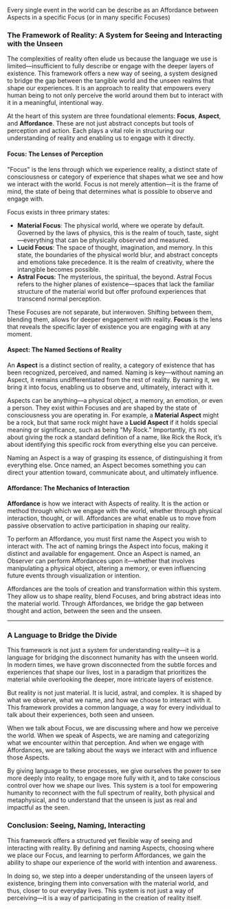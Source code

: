 Every single event in the world can be describe as an Affordance between Aspects in a specific Focus (or in many specific Focuses)
### **The Framework of Reality: A System for Seeing and Interacting with the Unseen**

The complexities of reality often elude us because the language we use is limited—insufficient to fully describe or engage with the deeper layers of existence. This framework offers a new way of seeing, a system designed to bridge the gap between the tangible world and the unseen realms that shape our experiences. It is an approach to reality that empowers every human being to not only perceive the world around them but to interact with it in a meaningful, intentional way.

At the heart of this system are three foundational elements: **Focus**, **Aspect**, and **Affordance**. These are not just abstract concepts but tools of perception and action. Each plays a vital role in structuring our understanding of reality and enabling us to engage with it directly.

#### **Focus: The Lenses of Perception**

"Focus" is the lens through which we experience reality, a distinct state of consciousness or category of experience that shapes what we see and how we interact with the world. Focus is not merely attention—it is the frame of mind, the state of being that determines what is possible to observe and engage with.

Focus exists in three primary states:

- **Material Focus**: The physical world, where we operate by default. Governed by the laws of physics, this is the realm of touch, taste, sight—everything that can be physically observed and measured.
- **Lucid Focus**: The space of thought, imagination, and memory. In this state, the boundaries of the physical world blur, and abstract concepts and emotions take precedence. It is the realm of creativity, where the intangible becomes possible.
- **Astral Focus**: The mysterious, the spiritual, the beyond. Astral Focus refers to the higher planes of existence—spaces that lack the familiar structure of the material world but offer profound experiences that transcend normal perception.

These Focuses are not separate, but interwoven. Shifting between them, blending them, allows for deeper engagement with reality. **Focus** is the lens that reveals the specific layer of existence you are engaging with at any moment.

#### **Aspect: The Named Sections of Reality**

An **Aspect** is a distinct section of reality, a category of existence that has been recognized, perceived, and named. Naming is key—without naming an Aspect, it remains undifferentiated from the rest of reality. By naming it, we bring it into focus, enabling us to observe and, ultimately, interact with it.

Aspects can be anything—a physical object, a memory, an emotion, or even a person. They exist within Focuses and are shaped by the state of consciousness you are operating in. For example, a **Material Aspect** might be a rock, but that same rock might have a **Lucid Aspect** if it holds special meaning or significance, such as being "My Rock." Importantly, it’s not about giving the rock a standard definition of a name, like Rick the Rock, it’s about identifying this specific rock from everything else you can perceive.

Naming an Aspect is a way of grasping its essence, of distinguishing it from everything else. Once named, an Aspect becomes something you can direct your attention toward, communicate about, and ultimately influence.

#### **Affordance: The Mechanics of Interaction**

**Affordance** is how we interact with Aspects of reality. It is the action or method through which we engage with the world, whether through physical interaction, thought, or will. Affordances are what enable us to move from passive observation to active participation in shaping our reality.

To perform an Affordance, you must first name the Aspect you wish to interact with. The act of naming brings the Aspect into focus, making it distinct and available for engagement. Once an Aspect is named, an Observer can perform Affordances upon it—whether that involves manipulating a physical object, altering a memory, or even influencing future events through visualization or intention.

Affordances are the tools of creation and transformation within this system. They allow us to shape reality, blend Focuses, and bring abstract ideas into the material world. Through Affordances, we bridge the gap between thought and action, between the seen and the unseen.

---

### **A Language to Bridge the Divide**

This framework is not just a system for understanding reality—it is a language for bridging the disconnect humanity has with the unseen world. In modern times, we have grown disconnected from the subtle forces and experiences that shape our lives, lost in a paradigm that prioritizes the material while overlooking the deeper, more intricate layers of existence.

But reality is not just material. It is lucid, astral, and complex. It is shaped by what we observe, what we name, and how we choose to interact with it. This framework provides a common language, a way for every individual to talk about their experiences, both seen and unseen.

When we talk about Focus, we are discussing where and how we perceive the world. When we speak of Aspects, we are naming and categorizing what we encounter within that perception. And when we engage with Affordances, we are talking about the ways we interact with and influence those Aspects.

By giving language to these processes, we give ourselves the power to see more deeply into reality, to engage more fully with it, and to take conscious control over how we shape our lives. This system is a tool for empowering humanity to reconnect with the full spectrum of reality, both physical and metaphysical, and to understand that the unseen is just as real and impactful as the seen.

### **Conclusion: Seeing, Naming, Interacting**

This framework offers a structured yet flexible way of seeing and interacting with reality. By defining and naming Aspects, choosing where we place our Focus, and learning to perform Affordances, we gain the ability to shape our experience of the world with intention and awareness.

In doing so, we step into a deeper understanding of the unseen layers of existence, bringing them into conversation with the material world, and thus, closer to our everyday lives. This system is not just a way of perceiving—it is a way of participating in the creation of reality itself.